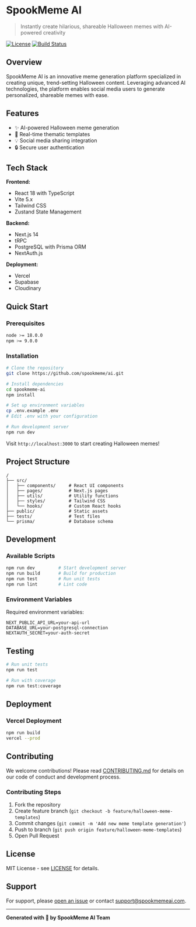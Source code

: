 # SpookMeme AI

> Instantly create hilarious, shareable Halloween memes with AI-powered creativity

[![License](https://img.shields.io/badge/license-MIT-blue.svg)](LICENSE)
[![Build Status](https://img.shields.io/badge/build-passing-brightgreen.svg)](https://github.com/spookmeme/ai)

## Overview

SpookMeme AI is an innovative meme generation platform specialized in creating unique, trend-setting Halloween content. Leveraging advanced AI technologies, the platform enables social media users to generate personalized, shareable memes with ease.

## Features

- ✨ AI-powered Halloween meme generation
- 🚀 Real-time thematic templates
- 💡 Social media sharing integration
- 🔒 Secure user authentication

## Tech Stack

**Frontend:**
- React 18 with TypeScript
- Vite 5.x
- Tailwind CSS
- Zustand State Management

**Backend:**
- Next.js 14
- tRPC
- PostgreSQL with Prisma ORM
- NextAuth.js

**Deployment:**
- Vercel
- Supabase
- Cloudinary

## Quick Start

### Prerequisites

```bash
node >= 18.0.0
npm >= 9.0.0
```

### Installation

```bash
# Clone the repository
git clone https://github.com/spookmeme/ai.git

# Install dependencies
cd spookmeme-ai
npm install

# Set up environment variables
cp .env.example .env
# Edit .env with your configuration

# Run development server
npm run dev
```

Visit `http://localhost:3000` to start creating Halloween memes!

## Project Structure

```
/
├── src/
│   ├── components/     # React UI components
│   ├── pages/          # Next.js pages
│   ├── utils/          # Utility functions
│   ├── styles/         # Tailwind CSS
│   └── hooks/          # Custom React hooks
├── public/             # Static assets
├── tests/              # Test files
└── prisma/             # Database schema
```

## Development

### Available Scripts

```bash
npm run dev         # Start development server
npm run build       # Build for production
npm run test        # Run unit tests
npm run lint        # Lint code
```

### Environment Variables

Required environment variables:

```env
NEXT_PUBLIC_API_URL=your-api-url
DATABASE_URL=your-postgresql-connection
NEXTAUTH_SECRET=your-auth-secret
```

## Testing

```bash
# Run unit tests
npm run test

# Run with coverage
npm run test:coverage
```

## Deployment

### Vercel Deployment

```bash
npm run build
vercel --prod
```

## Contributing

We welcome contributions! Please read [CONTRIBUTING.md](CONTRIBUTING.md) for details on our code of conduct and development process.

### Contributing Steps

1. Fork the repository
2. Create feature branch (`git checkout -b feature/halloween-meme-templates`)
3. Commit changes (`git commit -m 'Add new meme template generation'`)
4. Push to branch (`git push origin feature/halloween-meme-templates`)
5. Open Pull Request

## License

MIT License - see [LICENSE](LICENSE) for details.

## Support

For support, please [open an issue](https://github.com/spookmeme/ai/issues) or contact support@spookmemeai.com.

---

**Generated with 🎃 by SpookMeme AI Team**
